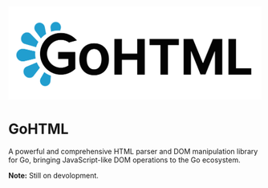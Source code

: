 ![GoHTML logo](https://raw.githubusercontent.com/udan-jayanith/GoHTML/refs/heads/main/assets/media/Transparent%20Black%20version.png)
# GoHTML
A powerful and comprehensive HTML parser and DOM manipulation library for Go, bringing JavaScript-like DOM operations to the Go ecosystem.

**Note:** Still on devolopment.
